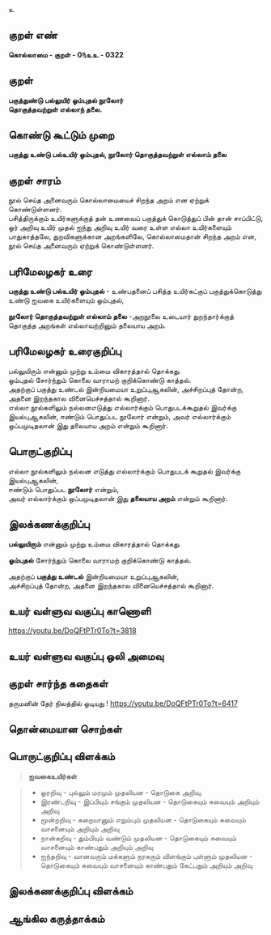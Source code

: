 உ

## குறள் எண் 

**கொல்லாமை - குறள் -  0௩உஉ - 0322**  

## குறள் 

**பகுத்துண்டு பல்லுயிர் ஓம்புதல் நூலோர்  
தொகுத்தவற்றுள் எல்லாந் தலை.**

## கொண்டு கூட்டும் முறை

**பகுத்து உண்டு பல்உயிர் ஓம்புதல், நூலோர் தொகுத்தவற்றுள் எல்லாம் தலை** 

## குறள் சாரம் 
நூல் செய்த அனைவரும் கொல்லாமையைச் சிறந்த அறம் என ஏற்றுக் கொண்டுள்ளனர்.  
பசித்திருக்கும் உயிர்களுக்குத் தன் உணவைப் பகுத்துக் கொடுத்துப் பின் தான் சாப்பிட்டு, ஓர் அறிவு உயிர் முதல் ஐந்து அறிவு உயிர் வரை உள்ள எல்லா உயிர்களையும் பாதுகாத்தலே, துறவிகளுக்கான அறங்களிலே, கொல்லாமைதான் சிறந்த அறம் என, நூல் செய்த அனைவரும் ஏற்றுக்  கொண்டுள்ளனர்.  

## பரிமேலழகர் உரை

**பகுத்து உண்டு பல்உயிர் ஓம்புதல்** - உண்பதனைப் பசித்த உயிர்கட்குப் பகுத்துக்கொடுத்து உண்டு ஐவகை உயிர்களையும் ஓம்புதல், 

**நூலோர் தொகுத்தவற்றுள் எல்லாம் தலை** -அறநூலை உடையார் துறந்தார்க்குத் தொகுத்த அறங்கள் எல்லாவற்றினும் தலையாய அறம். 

## பரிமேலழகர் உரைகுறிப்பு   

பல்லுயிரும் என்னும் முற்று உம்மை விகாரத்தால் தொக்கது.   
ஓம்புதல் சோர்ந்தும் கொலை வாராமற் குறிக்கொண்டு காத்தல்.   
அதற்குப் பகுத்து உண்டல் இன்றியமையா உறுப்புஆகலின், அச்சிறப்புத் தோன்ற, அதனை இறந்தகால வினையெச்சத்தால் கூறினார்.  
எல்லா நூல்களிலும் நல்லனஎடுத்து எல்லார்க்கும் பொதுபடக்கூறுதல் இவர்க்கு இயல்புஆகலின், ஈண்டும் பொதுப்பட நூலோர் என்றும், அவர் எல்லார்க்கும் ஒப்பமுடிதலான் இது தலையாய அறம் என்றும் கூறினார்.    

## பொருட்குறிப்பு 

எல்லா நூல்களிலும் நல்லன எடுத்து எல்லார்க்கும் பொதுபடக் கூறுதல் இவர்க்கு இயல்புஆகலின்,   
ஈண்டும் பொதுப்பட **நூலோர்** என்றும்,   
அவர் எல்லார்க்கும் ஒப்பமுடிதலான் இது **தலையாய அறம்** என்றும் கூறினார்.    

## இலக்கணக்குறிப்பு  

**பல்லுயிரும்** என்னும் முற்று உம்மை விகாரத்தால் தொக்கது.   

**ஓம்புதல்** சோர்ந்தும் கொலை வாராமற் குறிக்கொண்டு காத்தல்.   

அதற்குப் **பகுத்து உண்டல்** இன்றியமையா உறுப்புஆகலின்,   
அச்சிறப்புத் தோன்ற, அதனை இறந்தகால வினையெச்சத்தால் கூறினார். 

## உயர் வள்ளுவ வகுப்பு காணொளி

https://youtu.be/DoQFtPTr0To?t=3818

## உயர் வள்ளுவ வகுப்பு ஒலி அமைவு 

 
## குறள் சார்ந்த கதைகள் 

தருமனின் தேர் நிலத்தில் ஓடியது !
https://youtu.be/DoQFtPTr0To?t=6417

## தொன்மையான சொற்கள்


## பொருட்குறிப்பு விளக்கம்

>**ஐவகைஉயிர்கள்**      

>* ஓரறிவு - புல்லும் மரமும் முதலியன - தொடுகை அறிவு.  
>* இரண்டறிவு - இப்பியும் சங்கும் முதலியன - தொடுகையும் சுவையும் அறியும் அறிவு    
>* மூன்றறிவு - கறையானும் எறும்பும் முதலியன - தொடுகையும் சுவையும் வாசனையும் அறியும் அறிவு
>* நான்கறிவு - தும்பியும் வண்டும் முதலியன - தொடுகையும் சுவையும் வாசனையும் காண்பதும் அறியும் அறிவு  
>* ஐந்தறிவு - வானவரும் மக்களும் நரகரும் விளங்கும் புள்ளும் முதலியன -  தொடுகையும் சுவையும் வாசனையும் காண்பதும் கேட்பதும் அறியும் அறிவு  

## இலக்கணக்குறிப்பு விளக்கம்


## ஆங்கில கருத்தாக்கம் 


